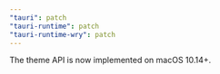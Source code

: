 ```yaml
---
"tauri": patch
"tauri-runtime": patch
"tauri-runtime-wry": patch
---
```


The theme API is now implemented on macOS 10.14+.
